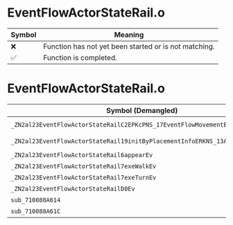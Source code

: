 # EventFlowActorStateRail.o
| Symbol | Meaning 
| ------------- | ------------- 
| :x: | Function has not yet been started or is not matching. 
| :white_check_mark: | Function is completed. 


# EventFlowActorStateRail.o
| Symbol (Demangled) | Symbol (Mangled) | Decompiled? |
| ------------- |  ------------- | ------------- |
| `_ZN2al23EventFlowActorStateRailC2EPKcPNS_17EventFlowMovementE` | `al::EventFlowActorStateRail::EventFlowActorStateRail(char const*,al::EventFlowMovement *)` | :white_check_mark: |
| `_ZN2al23EventFlowActorStateRail19initByPlacementInfoERKNS_13ActorInitInfoE` | `al::EventFlowActorStateRail::initByPlacementInfo(al::ActorInitInfo const&)` | :white_check_mark: |
| `_ZN2al23EventFlowActorStateRail6appearEv` | `al::EventFlowActorStateRail::appear(void)` | :white_check_mark: |
| `_ZN2al23EventFlowActorStateRail7exeWalkEv` | `al::EventFlowActorStateRail::exeWalk(void)` | :white_check_mark: |
| `_ZN2al23EventFlowActorStateRail7exeTurnEv` | `al::EventFlowActorStateRail::exeTurn(void)` | :white_check_mark: |
| `_ZN2al23EventFlowActorStateRailD0Ev` | `al::EventFlowActorStateRail::~EventFlowActorStateRail()` | :white_check_mark: |
| `sub_710088A614` | `` | :white_check_mark: |
| `sub_710088A61C` | `` | :white_check_mark: |

